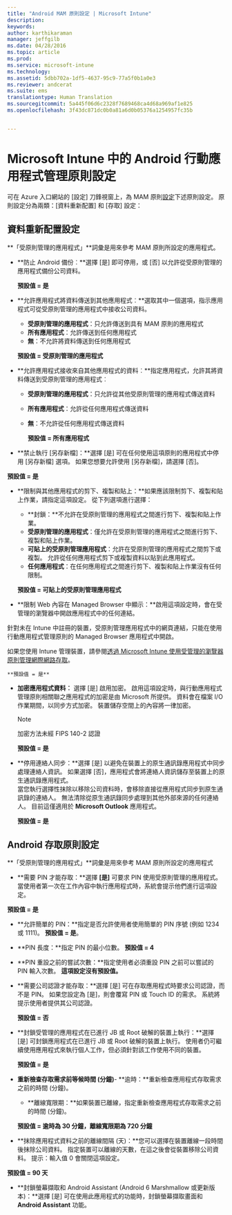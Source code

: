 ```yaml
---
title: "Android MAM 原則設定 | Microsoft Intune"
description: 
keywords: 
author: karthikaraman
manager: jeffgilb
ms.date: 04/28/2016
ms.topic: article
ms.prod: 
ms.service: microsoft-intune
ms.technology: 
ms.assetid: 5dbb702a-1df5-4637-95c9-77a5f0b1a0e3
ms.reviewer: andcerat
ms.suite: ems
translationtype: Human Translation
ms.sourcegitcommit: 5a445f06d6c2328f7689468ca4d68a969af1e825
ms.openlocfilehash: 3f43dc871dc0b0a81a6d0b05376a1254957fc35b


---
```


# Microsoft Intune 中的 Android 行動應用程式管理原則設定
可在 Azure 入口網站的 [設定] 刀鋒視窗上，為 MAM 原則[設定](create-and-deploy-mobile-app-management-policies-with-microsoft-intune.md)下述原則設定。
原則設定分為兩類：[資料重新配置] 和 [存取] 設定：

##  資料重新配置設定
**「受原則管理的應用程式」**詞彙是用來參考 MAM 原則所設定的應用程式。
- **防止 Android 備份︰**選擇 [是] 即可停用，或 [否] 以允許從受原則管理的應用程式備份公司資料。

  **預設值 = 是**
- **允許應用程式將資料傳送到其他應用程式︰**選取其中一個選項，指示應用程式可從受原則管理的應用程式中接收公司資料。
  -   **受原則管理的應用程式**：只允許傳送到具有 MAM 原則的應用程式
  -   **所有應用程式**：允許傳送到任何應用程式
  -   **無**：不允許將資料傳送到任何應用程式

  **預設值 = 受原則管理的應用程式**
- **允許應用程式接收來自其他應用程式的資料︰**指定應用程式，允許其將資料傳送到受原則管理的應用程式︰
  -   **受原則管理的應用程式**：只允許從其他受原則管理的應用程式傳送資料
  -   **所有應用程式**：允許從任何應用程式傳送資料
  -   **無**：不允許從任何應用程式傳送資料

      **預設值 = 所有應用程式**

-   **禁止執行 [另存新檔]：**選擇 [是] 可在任何使用這項原則的應用程式中停用 [另存新檔] 選項。 如果您想要允許使用 [另存新檔]，請選擇 [否]。

  **預設值 = 是**
- **限制與其他應用程式的剪下、複製和貼上：**如果應該限制剪下、複製和貼上作業，請指定這項設定。 從下列選項進行選擇：
  -   **封鎖：**不允許在受原則管理的應用程式之間進行剪下、複製和貼上作業。
  -   **受原則管理的應用程式**：僅允許在受原則管理的應用程式之間進行剪下、複製和貼上作業。
  -   **可貼上的受原則管理應用程式**：允許在受原則管理的應用程式之間剪下或複製。 允許從任何應用程式剪下或複製資料以貼到此應用程式。
  -   **任何應用程式**：在任何應用程式之間進行剪下、複製和貼上作業沒有任何限制。

    **預設值 = 可貼上的受原則管理應用程式**
-   **限制 Web 內容在 Managed Browser 中顯示：**啟用這項設定時，會在受管理的瀏覽器中開啟應用程式中的任何連結。

  針對未在 Intune 中註冊的裝置，受原則管理應用程式中的網頁連結，只能在使用行動應用程式管理原則的 Managed Browser 應用程式中開啟。

  如果您使用 Intune 管理裝置，請參閱[透過 Microsoft Intune 使用受管理的瀏覽器原則管理網際網路存取](manage-internet-access-using-managed-browser-policies.md)。

    **預設值 = 是**
- **加密應用程式資料︰** 選擇 [是] 啟用加密。 啟用這項設定時，與行動應用程式管理原則相關聯之應用程式的加密是由 Microsoft 所提供。 資料會在檔案 I/O 作業期間，以同步方式加密。 裝置儲存空間上的內容將一律加密。
  >[!NOTE]
  >加密方法未經 FIPS 140-2 認證

  **預設值 = 是**

- **停用連絡人同步：**選擇 [是] 以避免在裝置上的原生通訊錄應用程式中同步處理連絡人資訊。 如果選擇 [否]，應用程式會將連絡人資訊儲存至裝置上的原生通訊錄應用程式。<br/>當您執行選擇性抹除以移除公司資料時，會移除直接從應用程式同步到原生通訊錄的連絡人。 無法清除從原生通訊錄同步處理到其他外部來源的任何連絡人。 目前這僅適用於 **Microsoft Outlook** 應用程式。

  **預設值 = 是**

##  Android 存取原則設定
**「受原則管理的應用程式」**詞彙是用來參考 MAM 原則所設定的應用程式

- **需要 PIN 才能存取：**選擇 **[是]** 可要求 PIN 使用受原則管理的應用程式。 當使用者第一次在工作內容中執行應用程式時，系統會提示他們進行這項設定。

 **預設值 = 是**

 -  **允許簡單的 PIN：**指定是否允許使用者使用簡單的 PIN 序號 (例如 1234 或 1111)。 **預設值 = 是**。
 - **PIN 長度：**指定 PIN 的最小位數。 **預設值 = 4**
 - **PIN 重設之前的嘗試次數：**指定使用者必須重設 PIN 之前可以嘗試的 PIN 輸入次數。 **這項設定沒有預設值。**
- **需要公司認證才能存取：**選擇 [是] 可在存取應用程式時要求公司認證，而不是 PIN。  如果您設定為 [是]，則會覆寫 PIN 或 Touch ID 的需求。  系統將提示使用者提供其公司認證。

  **預設值 = 否**
- **封鎖受管理的應用程式在已進行 JB 或 Root 破解的裝置上執行：**選擇 [是] 可封鎖應用程式在已進行 JB 或 Root 破解的裝置上執行。 使用者仍可繼續使用應用程式來執行個人工作，但必須針對該工作使用不同的裝置。

  **預設值 = 是**
- **重新檢查存取需求前等候時間 (分鐘)**-   **逾時：**重新檢查應用程式存取需求之前的時間 (分鐘)。
  -   **離線寬限期：**如果裝置已離線，指定重新檢查應用程式存取需求之前的時間 (分鐘)。

    **預設值 = 逾時為 30 分鐘，離線寬限期為 720 分鐘**

-   **抹除應用程式資料之前的離線間隔 (天)：**您可以選擇在裝置離線一段時間後抹除公司資料。  指定裝置可以離線的天數，在這之後會從裝置移除公司資料。 提示：輸入值 0 會關閉這項設定。

  **預設值 = 90 天**
- **封鎖螢幕擷取和 Android Assistant (Android 6 Marshmallow 或更新版本)：**選擇 [是] 可在使用此應用程式的功能時，封鎖螢幕擷取畫面和 **Android Assistant** 功能。



<!--HONumber=Jun16_HO4-->


